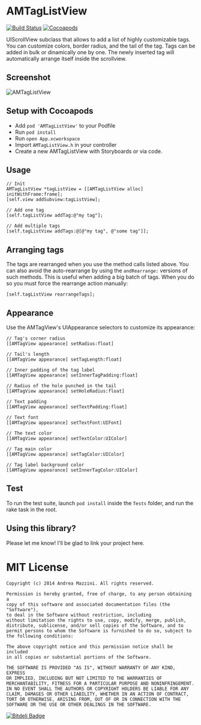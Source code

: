# AMTagListView

[![Build Status](https://travis-ci.org/andreamazz/AMTagListView.png)](https://travis-ci.org/andreamazz/AMTagListView)
[![Cocoapods](https://cocoapod-badges.herokuapp.com/v/AMTagListView/badge.png)](http://cocoapods.org/?q=amtaglistview)

UIScrollView subclass that allows to add a list of highly customizable tags. You can customize colors, border radius, and the tail of the tag. Tags can be added in bulk or dinamically one by one. The newly inserted tag will automatically arrange itself inside the scrollview.

## Screenshot

![AMTagListView](https://raw.githubusercontent.com/andreamazz/AMTagListView/master/screenshot.gif)

## Setup with Cocoapods

* Add ```pod 'AMTagListView'``` to your Podfile
* Run ```pod install```
* Run ```open App.xcworkspace```
* Import ```AMTagListView.h``` in your controller
* Create a new AMTagListView with Storyboards or via code.

## Usage
```objc
// Init 
AMTagListView *tagListView = [[AMTagListView alloc] initWithFrame:frame];
[self.view addSubview:tagListView];

// Add one tag
[self.tagListView addTag:@"my tag"];

// Add multiple tags
[self.tagListView addTags:@[@"my tag", @"some tag"]];
```

## Arranging tags
The tags are rearranged when you use the method calls listed above. You can also avoid the auto-rearrange by using the `andRearrange:` versions of such methods. This is useful when adding a big batch of tags. When you do so you must force the rearrange action manually:
```
[self.tagListView rearrangeTags];
```

## Appearance
Use the AMTagView's UIAppearance selectors to customize its appearance:
```objc
// Tag's corner radius
[[AMTagView appearance] setRadius:float]

// Tail's length
[[AMTagView appearance] setTagLength:float]

// Inner padding of the tag label
[[AMTagView appearance] setInnerTagPadding:float]

// Radius of the hole punched in the tail
[[AMTagView appearance] setHoleRadius:float]

// Text padding
[[AMTagView appearance] setTextPadding:float]

// Text font
[[AMTagView appearance] setTextFont:UIFont]

// The text color
[[AMTagView appearance] setTextColor:UIColor]

// Tag main color
[[AMTagView appearance] setTagColor:UIColor]

// Tag label background color
[[AMTagView appearance] setInnerTagColor:UIColor]
```

## Test

To run the test suite, launch `pod install` inside the `Tests` folder, and run the rake task in the root.

## Using this library?

Please let me know! I'll be glad to link your project here.



# MIT License

	Copyright (c) 2014 Andrea Mazzini. All rights reserved.

	Permission is hereby granted, free of charge, to any person obtaining a
	copy of this software and associated documentation files (the "Software"),
	to deal in the Software without restriction, including
	without limitation the rights to use, copy, modify, merge, publish,
	distribute, sublicense, and/or sell copies of the Software, and to
	permit persons to whom the Software is furnished to do so, subject to
	the following conditions:

	The above copyright notice and this permission notice shall be included
	in all copies or substantial portions of the Software.

	THE SOFTWARE IS PROVIDED "AS IS", WITHOUT WARRANTY OF ANY KIND, EXPRESS
	OR IMPLIED, INCLUDING BUT NOT LIMITED TO THE WARRANTIES OF
	MERCHANTABILITY, FITNESS FOR A PARTICULAR PURPOSE AND NONINFRINGEMENT.
	IN NO EVENT SHALL THE AUTHORS OR COPYRIGHT HOLDERS BE LIABLE FOR ANY
	CLAIM, DAMAGES OR OTHER LIABILITY, WHETHER IN AN ACTION OF CONTRACT,
	TORT OR OTHERWISE, ARISING FROM, OUT OF OR IN CONNECTION WITH THE
	SOFTWARE OR THE USE OR OTHER DEALINGS IN THE SOFTWARE.
	
[![Bitdeli Badge](https://d2weczhvl823v0.cloudfront.net/andreamazz/amtaglistview/trend.png)](https://bitdeli.com/free "Bitdeli Badge")
